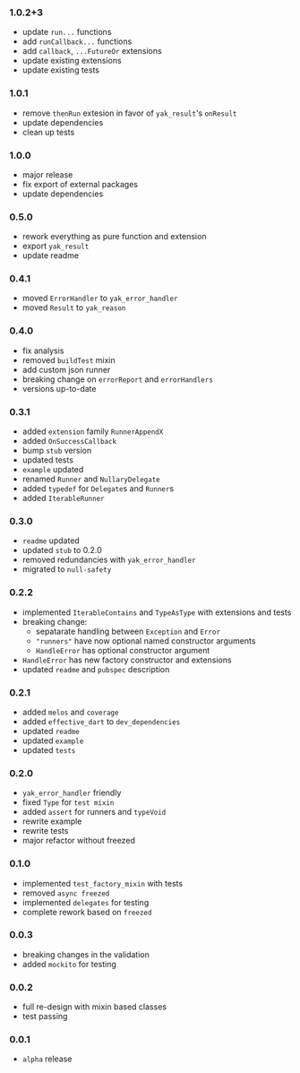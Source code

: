 ### 1.0.2+3
- update `run...` functions
- add `runCallback...` functions
- add `callback`, `...FutureOr` extensions
- update existing extensions
- update existing tests

### 1.0.1
- remove `thenRun` extesion in favor of `yak_result`'s `onResult` 
- update dependencies
- clean up tests

### 1.0.0
- major release
- fix export of external packages
- update dependencies

###  0.5.0
- rework everything as pure function and extension
- export `yak_result`
- update readme

###  0.4.1
- moved `ErrorHandler` to `yak_error_handler`
- moved `Result` to `yak_reason`

###  0.4.0
- fix analysis
- removed `buildTest` mixin
- add custom json runner
- breaking change on `errorReport` and `errorHandlers`
- versions up-to-date

###  0.3.1
- added `extension` family `RunnerAppendX`
- added `OnSuccessCallback`
- bump `stub` version
- updated tests
- `example` updated
- renamed `Runner` and `NullaryDelegate`
- added `typedef` for `Delegate`s and `Runner`s
- added `IterableRunner`

###  0.3.0
- `readme` updated
- updated `stub` to 0.2.0
- removed redundancies with `yak_error_handler`
- migrated to `null-safety`

###  0.2.2
- implemented `IterableContains` and `TypeAsType`
  with extensions and tests 
- breaking change: 
  - sepatarate handling between `Exception` and `Error`
  - `"runners"` have now optional named constructor arguments
  - `HandleError` has optional constructor argument
- `HandleError` has new factory constructor and extensions
- updated `readme` and `pubspec` description

###  0.2.1
- added `melos` and `coverage`
- added `effective_dart` to `dev_dependencies`
- updated `readme`
- updated `example`
- updated `tests`

###  0.2.0
- `yak_error_handler` friendly
- fixed `Type` for `test mixin`
- added `assert` for runners and `typeVoid`
- rewrite example
- rewrite tests
- major refactor without freezed

###  0.1.0
- implemented `test_factory_mixin` with tests
- removed `async freezed` 
- implemented `delegates` for testing
- complete rework based on `freezed`

###  0.0.3
- breaking changes in the validation
- added `mockito` for testing

###  0.0.2
- full re-design with mixin based classes
- test passing

###  0.0.1
- `alpha` release